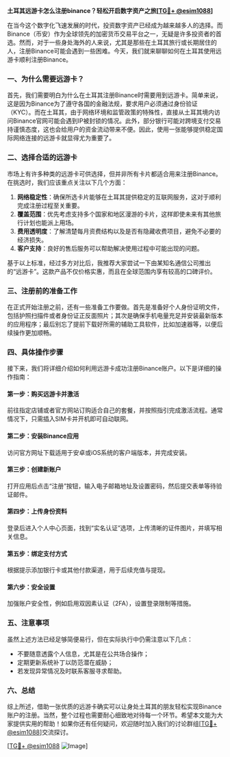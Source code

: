 **土耳其远游卡怎么注册binance？轻松开启数字资产之旅[[TG💪+ @esim1088](https://t.me/s/esim1088)]**

在当今这个数字化飞速发展的时代，投资数字资产已经成为越来越多人的选择。而Binance（币安）作为全球领先的加密货币交易平台之一，无疑是许多投资者的首选。然而，对于一些身处海外的人来说，尤其是那些在土耳其旅行或长期居住的人，注册Binance可能会遇到一些困难。今天，我们就来聊聊如何在土耳其使用远游卡顺利注册Binance。

### 一、为什么需要远游卡？

首先，我们需要明白为什么在土耳其注册Binance时需要用到远游卡。简单来说，这是因为Binance为了遵守各国的金融法规，要求用户必须通过身份验证（KYC）。而在土耳其，由于网络环境和监管政策的特殊性，直接从土耳其境内访问Binance官网可能会遇到IP被封锁的情况。此外，部分银行可能对跨境支付交易持谨慎态度，这也会给用户的资金流动带来不便。因此，使用一张能够提供稳定国际网络连接的远游卡就显得尤为重要了。

### 二、选择合适的远游卡

市场上有许多种类的远游卡可供选择，但并非所有卡片都适合用来注册Binance。在挑选时，我们应该重点关注以下几个方面：

1. **网络稳定性**：确保所选卡片能够在土耳其提供稳定的互联网服务，这对于顺利完成注册过程至关重要。
2. **覆盖范围**：优先考虑支持多个国家和地区漫游的卡片，这样即使未来有其他旅行计划也能派上用场。
3. **费用透明度**：了解清楚每月资费结构以及是否有隐藏收费项目，避免不必要的经济损失。
4. **客户支持**：良好的售后服务可以帮助解决使用过程中可能出现的问题。

基于以上标准，经过多方对比后，我推荐大家尝试一下由某知名通信公司推出的“远游卡”。这款产品不仅价格实惠，而且在全球范围内享有较高的口碑评价。

### 三、注册前的准备工作

在正式开始注册之前，还有一些准备工作要做。首先是准备好个人身份证明文件，包括护照扫描件或者身份证正反面照片；其次是确保手机电量充足并安装最新版本的应用程序；最后别忘了提前下载好所需的辅助工具软件，比如加速器等，以便后续操作更加顺畅。

### 四、具体操作步骤

接下来，我们将详细介绍如何利用远游卡成功注册Binance账户。以下是详细的操作指南：

#### 第一步：购买远游卡并激活
前往指定店铺或者官方网站订购适合自己的套餐，并按照指引完成激活流程。通常情况下，只需插入SIM卡并开机即可自动联网。

#### 第二步：安装Binance应用
访问官方网址下载适用于安卓或iOS系统的客户端版本，并完成安装。

#### 第三步：创建新账户
打开应用后点击“注册”按钮，输入电子邮箱地址及设置密码，然后提交表单等待验证邮件。

#### 第四步：上传身份资料
登录后进入个人中心页面，找到“实名认证”选项，上传清晰的证件图片，并填写相关信息。

#### 第五步：绑定支付方式
根据提示添加银行卡或其他付款渠道，用于后续充值与提现。

#### 第六步：安全设置
加强账户安全性，例如启用双因素认证（2FA），设置登录限制等措施。

### 五、注意事项

虽然上述方法已经足够简便易行，但在实际执行中仍需注意以下几点：

- 不要随意透露个人信息，尤其是在公共场合操作；
- 定期更新系统补丁以防范潜在威胁；
- 若发现异常情况及时联系客服寻求帮助。

### 六、总结

综上所述，借助一张优质的远游卡确实可以让身处土耳其的朋友轻松实现Binance账户的注册。当然，整个过程也需要耐心细致地对待每一个环节。希望本文能为大家提供实用的帮助！如果你还有任何疑问，欢迎随时加入我们的讨论群组[[TG💪+ @esim1088](https://t.me/s/esim1088)]交流探讨。

[[TG💪+ @esim1088](https://t.me/s/esim1088) ![Image](https://i.postimg.cc/4NQfJmqS/Snipaste-2025-05-13-00-14-12.png)]